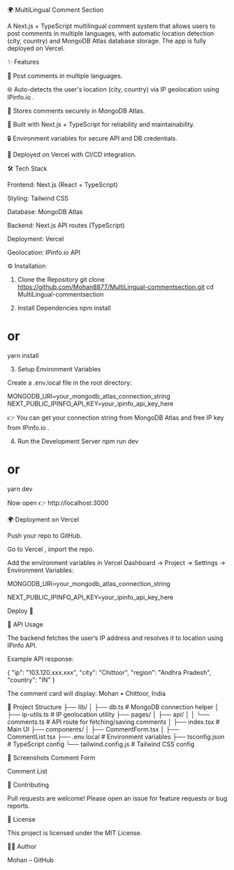 🌍 MultiLingual Comment Section

A Next.js + TypeScript multilingual comment system that allows users to post comments in multiple languages, with automatic location detection (city, country) and MongoDB Atlas database storage. The app is fully deployed on Vercel.

✨ Features

📝 Post comments in multiple languages.

🌐 Auto-detects the user's location (city, country) via IP geolocation using IPinfo.io
.

💾 Stores comments securely in MongoDB Atlas.

🎨 Built with Next.js + TypeScript for reliability and maintainability.

🔒 Environment variables for secure API and DB credentials.

🚀 Deployed on Vercel with CI/CD integration.

🛠️ Tech Stack

Frontend: Next.js (React + TypeScript)

Styling: Tailwind CSS

Database: MongoDB Atlas

Backend: Next.js API routes (TypeScript)

Deployment: Vercel

Geolocation: IPinfo.io API

⚙️ Installation
1. Clone the Repository
git clone https://github.com/Mohan8877/MultiLingual-commentsection.git
cd MultiLingual-commentsection

2. Install Dependencies
npm install
# or
yarn install

3. Setup Environment Variables

Create a .env.local file in the root directory:

MONGODB_URI=your_mongodb_atlas_connection_string
NEXT_PUBLIC_IPINFO_API_KEY=your_ipinfo_api_key_here


👉 You can get your connection string from MongoDB Atlas
 and free IP key from IPinfo.io
.

4. Run the Development Server
npm run dev
# or
yarn dev


Now open 👉 http://localhost:3000

🌍 Deployment on Vercel

Push your repo to GitHub.

Go to Vercel
, import the repo.

Add the environment variables in Vercel Dashboard → Project → Settings → Environment Variables:

MONGODB_URI=your_mongodb_atlas_connection_string

NEXT_PUBLIC_IPINFO_API_KEY=your_ipinfo_api_key_here

Deploy 🚀

📌 API Usage

The backend fetches the user’s IP address and resolves it to location using IPinfo API.

Example API response:

{
  "ip": "103.120.xxx.xxx",
  "city": "Chittoor",
  "region": "Andhra Pradesh",
  "country": "IN"
}


The comment card will display:
Mohan • Chittoor, India

📂 Project Structure
├── lib/
│   ├── db.ts            # MongoDB connection helper
│   ├── ip-utils.ts      # IP geolocation utility
├── pages/
│   ├── api/
│   │   └── comments.ts  # API route for fetching/saving comments
│   ├── index.tsx        # Main UI
├── components/
│   ├── CommentForm.tsx
│   ├── CommentList.tsx
├── .env.local           # Environment variables
├── tsconfig.json        # TypeScript config
└── tailwind.config.js   # Tailwind CSS config

📸 Screenshots
Comment Form

Comment List


🤝 Contributing

Pull requests are welcome! Please open an issue for feature requests or bug reports.

📜 License

This project is licensed under the MIT License.

👨‍💻 Author

Mohan – GitHub
